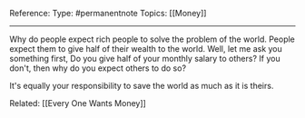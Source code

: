 ---
---
Reference: 
Type: #permanentnote 
Topics: [[Money]]

----
Why do people expect rich people to solve the problem of the world. People expect them to give half of their wealth to the world.
Well, let me ask you something first, Do you give half of your monthly salary to others? If you don't, then why do you expect others to do so?

It's equally your responsibility to save the world as much as it is theirs.

Related: [[Every One Wants Money]]